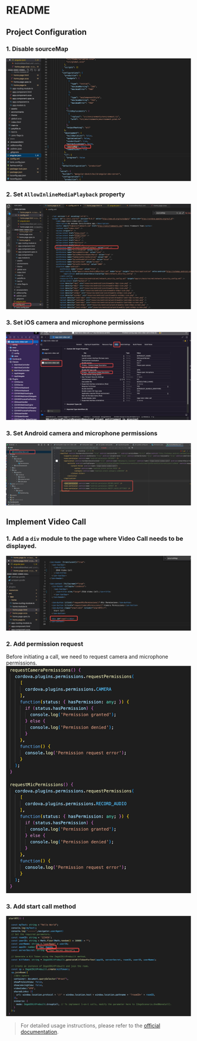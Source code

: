 # README

## Project Configuration
### 1. Disable sourceMap

![](media/16868197786831/16868199035770.jpg)
### 2. Set `AllowInlineMediaPlayback` property
![](assets/16868216692069.jpg)


### 3. Set iOS camera and microphone permissions

![](media/16868197786831/16868199670979.jpg)

### 3. Set Android camera and microphone permissions

![](media/16868197786831/16868200151295.jpg)

## Implement Video Call

### 1. Add a `div` module to the page where Video Call needs to be displayed.
![](media/16868197786831/16868201149132.jpg)

### 2. Add permission request
Before initiating a call, we need to request camera and microphone permissions.
![](media/16868197786831/16868202373722.jpg)

### 3. Add start call method
![](media/16868197786831/16868202027197.jpg)

> For detailed usage instructions, please refer to the [official documentation](https://docs.zegocloud.com/article/14933).